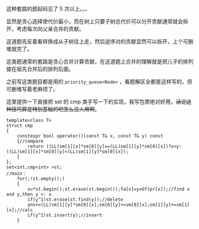 这种套路的题起码见了 5 次以上。。。

显然是贪心选择使代价最小，而在树上只要子树总代价可以分开贡献通常就会拆开，考虑每次向父亲合并的贡献。

这道题先反着看转换成从子树往上走，然后逆序对的贡献显然可以拆开，上个可删堆就完了。

这类题通常的套路是贪心合并计算贡献，在这道题上合并的理解就是把儿子的排列接在祖先合并后的排列后面。

之前写这类题目都是用的 `priority_queue<Node>` ，看题解区全都是这样写的，但可删堆写着老麻烦了。

这里提供一下直接把 set 的 cmp 类手写一下的实现，我写包票绝对好用，~~话说这种技巧算是特别基础的吧怎么没人用啊~~。

```
template<class T>
struct cmp
{
	constexpr bool operator()(const T& x, const T& y) const
	{//compare
		return ((LL)sm[1][x]*sm[0][y]==(LL)sm[1][y]*sm[0][x])?x<y:((LL)sm[1][x]*sm[0][y]<(LL)sm[1][y]*sm[0][x]);
	}
};
set<int,cmp<int> >st;
//main：
	for(;!st.empty();)
	{
		x=*st.begin();st.erase(st.begin());fa[x]=y=Gf(pr[x]);//find x and y,then y <- x
		if(y^1)st.erase(st.find(y));//delete
		ans+=(LL)sm[1][y]*sm[0][x];sm[0][y]+=sm[0][x];sm[1][y]+=sm[1][x];//calc
		if(y^1)st.insert(y);//insert
	}
```